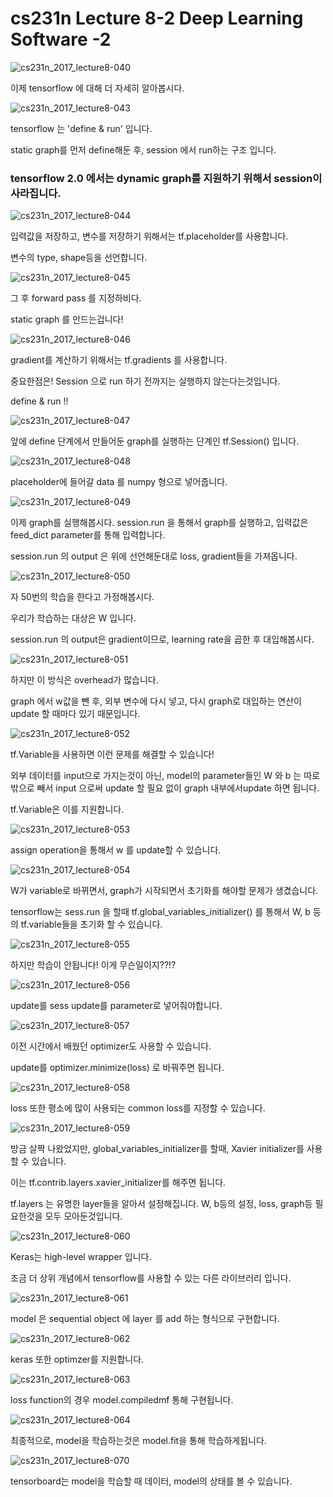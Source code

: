 # cs231n Lecture 8-2 Deep Learning Software -2



![cs231n_2017_lecture8-040](../images/cs231n_2017_lecture8-040.jpg)

이제 tensorflow 에 대해 더 자세히 알아봅시다.

![cs231n_2017_lecture8-043](../images/cs231n_2017_lecture8-043.jpg)

tensorflow 는 'define & run' 입니다.

static graph를 먼저 define해둔 후, session 에서 run하는 구조 입니다.

### tensorflow 2.0 에서는 dynamic graph를 지원하기 위해서 session이 사라집니다.



![cs231n_2017_lecture8-044](../images/cs231n_2017_lecture8-044.jpg)



입력값을 저장하고, 변수를 저장하기 위해서는 tf.placeholder를 사용합니다.

변수의 type, shape등을 선언합니다.



![cs231n_2017_lecture8-045](../images/cs231n_2017_lecture8-045.jpg)

그 후 forward pass 를 지정하비다.

static graph 를 만드는겁니다!



![cs231n_2017_lecture8-046](../images/cs231n_2017_lecture8-046.jpg)

gradient를 계산하기 위해서는 tf.gradients 를 사용합니다.

중요한점은! Session 으로 run 하기 전까지는 실행하지 않는다는것입니다.

define & run !!

![cs231n_2017_lecture8-047](../images/cs231n_2017_lecture8-047.jpg)



앞에 define 단계에서 만들어둔 graph를 실행하는 단계인 tf.Session() 입니다.



![cs231n_2017_lecture8-048](../images/cs231n_2017_lecture8-048.jpg)

placeholder에 들어갈 data 를 numpy 형으로 넣어줍니다.



![cs231n_2017_lecture8-049](../images/cs231n_2017_lecture8-049.jpg)



이제 graph를 실행해봅시다. session.run 을 통해서 graph를 실행하고, 입력값은 feed_dict parameter를 통해 입력합니다.

session.run 의 output 은 위에 선언해둔대로 loss, gradient들을 가져옵니다.

![cs231n_2017_lecture8-050](../images/cs231n_2017_lecture8-050.jpg)



자 50번의 학습을 한다고 가정해봅시다.

우리가 학습하는 대상은 W 입니다.

session.run 의 output은 gradient이므로, learning rate을 곱한 후 대입해봅시다.



![cs231n_2017_lecture8-051](../images/cs231n_2017_lecture8-051.jpg)

하지만 이 방식은 overhead가 많습니다.

graph 에서 w값을 뺀 후, 외부 변수에 다시 넣고, 다시 graph로 대입하는 연산이 update 할 때마다 있기 때문입니다.

![cs231n_2017_lecture8-052](../images/cs231n_2017_lecture8-052.jpg)



tf.Variable을 사용하면 이런 문제를 해결할 수 있습니다!

외부 데이터를 input으로 가지는것이 아닌, model의 parameter들인 W 와 b 는 따로 밖으로 빼서 input 으로써 update 할 필요 없이 graph 내부에서update 하면 됩니다.

tf.Variable은 이를 지원합니다.



![cs231n_2017_lecture8-053](../images/cs231n_2017_lecture8-053.jpg)

assign operation을 통해서 w 를 update할 수 있습니다.



![cs231n_2017_lecture8-054](../images/cs231n_2017_lecture8-054.jpg)

W가 variable로 바뀌면서, graph가 시작되면서 초기화를 해야할 문제가 생겼습니다.

tensorflow는 sess.run 을 할때 tf.global_variables_initializer() 를 통해서 W, b 등의 tf.variable들을 초기화 할 수 있습니다.

![cs231n_2017_lecture8-055](../images/cs231n_2017_lecture8-055.jpg)

하지만 학습이 안됩니다! 이게 무슨일이지??!?



![cs231n_2017_lecture8-056](../images/cs231n_2017_lecture8-056.jpg)

update를 sess update를 parameter로 넣어줘야합니다.

![cs231n_2017_lecture8-057](../images/cs231n_2017_lecture8-057.jpg)

이전 시간에서 배웠던 optimizer도 사용할 수 있습니다.

update를 optimizer.minimize(loss) 로 바꿔주면 됩니다.



![cs231n_2017_lecture8-058](../images/cs231n_2017_lecture8-058.jpg)



loss 또한 평소에 많이 사용되는 common loss를 지정할 수 있습니다.



![cs231n_2017_lecture8-059](../images/cs231n_2017_lecture8-059.jpg)

방금 살짝 나왔었지만, global_variables_initializer를 할때, Xavier initializer를 사용할 수 있습니다.

이는 tf.contrib.layers.xavier_initializer를 해주면 됩니다.

tf.layers 는 유명한 layer들을 알아서 설정해집니다. W, b등의 설정, loss, graph등 필요한것을 모두 모아둔것입니다.



![cs231n_2017_lecture8-060](../images/cs231n_2017_lecture8-060.jpg)

Keras는 high-level wrapper 입니다.

조금 더 상위 개념에서 tensorflow를 사용할 수 있는 다른 라이브러리 입니다.



![cs231n_2017_lecture8-061](../images/cs231n_2017_lecture8-061.jpg)

model 은 sequential object 에 layer 를 add 하는 형식으로 구현합니다.

![cs231n_2017_lecture8-062](../images/cs231n_2017_lecture8-062.jpg)

keras 또한 optimzer를 지원합니다.



![cs231n_2017_lecture8-063](../images/cs231n_2017_lecture8-063.jpg)

loss function의 경우 model.compiledmf 통해 구현됩니다.

![cs231n_2017_lecture8-064](../images/cs231n_2017_lecture8-064.jpg)



최종적으로, model을 학습하는것은 model.fit을 통해 학습하게됩니다.

![cs231n_2017_lecture8-070](../images/cs231n_2017_lecture8-070.jpg)

tensorboard는 model을 학습할 때 데이터, model의 상태를 볼 수 있습니다.

